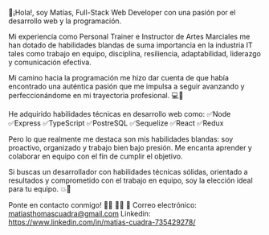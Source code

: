 👋¡Hola!, soy Matías, Full-Stack Web Developer con una pasión por el desarrollo web y la programación.

Mi experiencia como Personal Trainer e Instructor de Artes Marciales me han dotado de habilidades blandas de suma importancia en la industria IT tales como trabajo en equipo, disciplina, resiliencia, adaptabilidad, liderazgo y comunicación efectiva.

Mi camino hacia la programación me hizo dar cuenta de que había encontrado una auténtica pasión que me impulsa a seguir avanzando y perfeccionándome en mi trayectoria profesional. 💻💼

He adquirido habilidades técnicas en desarrollo web como:
✅Node
✅Express
✅TypeScript
✅PostreSQL
✅Sequelize
✅React
✅Redux

Pero lo que realmente me destaca son mis habilidades blandas: soy proactivo, organizado y trabajo bien bajo presión. Me encanta aprender y colaborar en equipo con el fin de cumplir el objetivo.

Si buscas un desarrollador con habilidades técnicas sólidas, orientado a resultados y comprometido con el trabajo en equipo, soy la elección ideal para tu equipo. 💥🚀

Ponte en contacto conmigo! 🤜🏼 🤛🏼 📩
Correo electrónico: matiasthomascuadra@gmail.com
Linkedin: https://www.linkedin.com/in/matias-cuadra-735429278/
